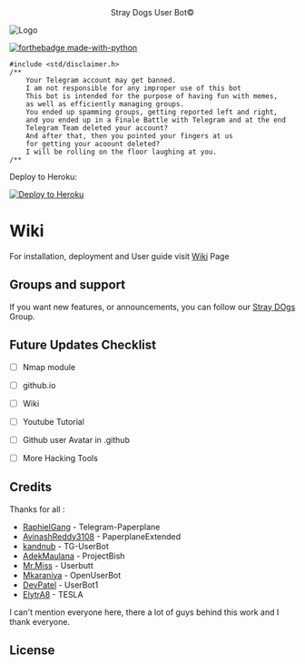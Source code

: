 <div align="center">Stray Dogs User Bot©</div>

![Logo](https://telegra.ph/file/5a1dd46f3788f9a5866d5.jpg)


[![forthebadge made-with-python](http://ForTheBadge.com/images/badges/made-with-python.svg)](https://www.python.org/)


```
#include <std/disclaimer.h>
/**
    Your Telegram account may get banned.
    I am not responsible for any improper use of this bot
    This bot is intended for the purpose of having fun with memes,
    as well as efficiently managing groups.
    You ended up spamming groups, getting reported left and right,
    and you ended up in a Finale Battle with Telegram and at the end
    Telegram Team deleted your account?
    And after that, then you pointed your fingers at us
    for getting your acoount deleted?
    I will be rolling on the floor laughing at you.
/**
```


Deploy to Heroku:
<p align="left"><a href="https://heroku.com/deploy?template=https://github.com/jokerhacker22/straydogsub"> <img src="https://www.herokucdn.com/deploy/button.svg" alt="Deploy to Heroku" /></a></p>

# Wiki

For installation, deployment and User guide visit [Wiki](https://github.com/jokerhacker22/straydogsub/wiki) Page
## Groups and support

If you want new features, or announcements, you can follow our [Stray DOgs](https://t.me/straydogsub) Group.


## Future Updates Checklist

- [ ] Nmap module
- [ ] github.io
- [ ] Wiki
- [ ] Youtube Tutorial
- [ ] Github user Avatar in .github
- [ ] More Hacking Tools


## Credits

Thanks for all :
* [RaphielGang](https://github.com/RaphielGang) - Telegram-Paperplane
* [AvinashReddy3108](https://github.com/AvinashReddy3108) - PaperplaneExtended
* [kandnub](https://github.com/kandnub) - TG-UserBot
* [AdekMaulana](https://github.com/adekmaulana) - ProjectBish
* [Mr.Miss](https://github.com/keselekpermen69) - Userbutt
* [Mkaraniya](https://github.com/mkaraniya) - OpenUserBot
* [DevPatel](https://github.com/Devp73) - UserBot1
* [ElytrA8](https://github.com/ElytrA8) - TESLA

I can't mention everyone here, there a lot of guys behind this work and I thank everyone.
## License

